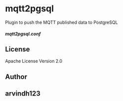 mqtt2pgsql
========

Plugin to push the MQTT published data to PostgreSQL

##### mqtt2pgsql.conf


License
-------

Apache License Version 2.0

Author
------
arvindh123
------------

